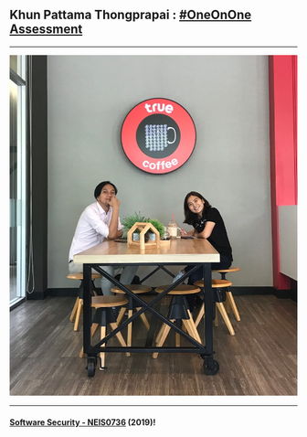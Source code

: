 ## Khun **Pattama Thongprapai** : [#OneOnOne Assessment](../OneOnOne) 

---

![](PattamaT.jpg "Pattama Thongprapai")

---

#### **[Software Security - NEIS0736](../) (2019)**!
